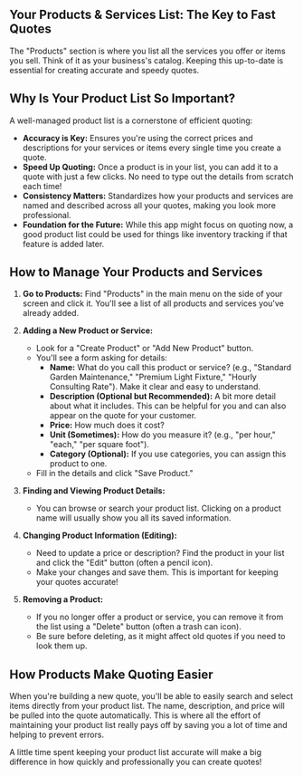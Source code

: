 ## Your Products & Services List: The Key to Fast Quotes

The "Products" section is where you list all the services you offer or items you sell. Think of it as your business's catalog. Keeping this up-to-date is essential for creating accurate and speedy quotes.

## Why Is Your Product List So Important?

A well-managed product list is a cornerstone of efficient quoting:

*   **Accuracy is Key:** Ensures you're using the correct prices and descriptions for your services or items every single time you create a quote.
*   **Speed Up Quoting:** Once a product is in your list, you can add it to a quote with just a few clicks. No need to type out the details from scratch each time!
*   **Consistency Matters:** Standardizes how your products and services are named and described across all your quotes, making you look more professional.
*   **Foundation for the Future:** While this app might focus on quoting now, a good product list could be used for things like inventory tracking if that feature is added later.

## How to Manage Your Products and Services

1.  **Go to Products:** Find "Products" in the main menu on the side of your screen and click it. You'll see a list of all products and services you've already added.

2.  **Adding a New Product or Service:**
    *   Look for a "Create Product" or "Add New Product" button.
    *   You'll see a form asking for details:
        *   **Name:** What do you call this product or service? (e.g., "Standard Garden Maintenance," "Premium Light Fixture," "Hourly Consulting Rate"). Make it clear and easy to understand.
        *   **Description (Optional but Recommended):** A bit more detail about what it includes. This can be helpful for you and can also appear on the quote for your customer.
        *   **Price:** How much does it cost?
        *   **Unit (Sometimes):** How do you measure it? (e.g., "per hour," "each," "per square foot").
        *   **Category (Optional):** If you use categories, you can assign this product to one.
    *   Fill in the details and click "Save Product."

3.  **Finding and Viewing Product Details:**
    *   You can browse or search your product list. Clicking on a product name will usually show you all its saved information.

4.  **Changing Product Information (Editing):**
    *   Need to update a price or description? Find the product in your list and click the "Edit" button (often a pencil icon).
    *   Make your changes and save them. This is important for keeping your quotes accurate!

5.  **Removing a Product:**
    *   If you no longer offer a product or service, you can remove it from the list using a "Delete" button (often a trash can icon).
    *   Be sure before deleting, as it might affect old quotes if you need to look them up.

## How Products Make Quoting Easier

When you're building a new quote, you'll be able to easily search and select items directly from your product list. The name, description, and price will be pulled into the quote automatically. This is where all the effort of maintaining your product list really pays off by saving you a lot of time and helping to prevent errors.

A little time spent keeping your product list accurate will make a big difference in how quickly and professionally you can create quotes! 